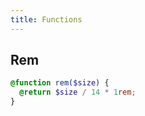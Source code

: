 ```yaml
---
title: Functions
---
```


## Rem

```scss
@function rem($size) {
  @return $size / 14 * 1rem;
}
```
